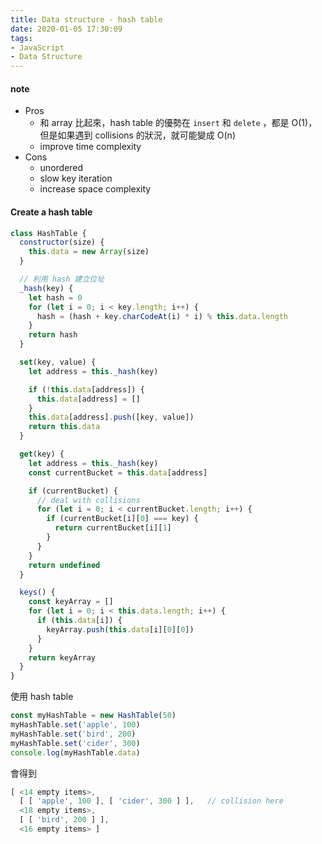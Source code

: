 ```yaml
---
title: Data structure - hash table
date: 2020-01-05 17:30:09
tags:
- JavaScript
- Data Structure
---
```


#### note
* Pros
  * 和 array 比起來，hash table 的優勢在 `insert` 和 `delete` ，都是 O(1)，但是如果遇到 collisions 的狀況，就可能變成 O(n)
  * improve time complexity
* Cons
  * unordered
  * slow key iteration
  * increase space complexity

#### Create a hash table
```js
class HashTable {
  constructor(size) {
    this.data = new Array(size)
  }

  // 利用 hash 建立位址
  _hash(key) {
    let hash = 0
    for (let i = 0; i < key.length; i++) {
      hash = (hash + key.charCodeAt(i) * i) % this.data.length
    }
    return hash
  }

  set(key, value) {
    let address = this._hash(key)

    if (!this.data[address]) {
      this.data[address] = []
    }
    this.data[address].push([key, value])
    return this.data
  }

  get(key) {
    let address = this._hash(key)
    const currentBucket = this.data[address]

    if (currentBucket) {
      // deal with collisions
      for (let i = 0; i < currentBucket.length; i++) {
        if (currentBucket[i][0] === key) {
          return currentBucket[i][1]
        }
      }
    }
    return undefined
  }

  keys() {
    const keyArray = []
    for (let i = 0; i < this.data.length; i++) {
      if (this.data[i]) {
        keyArray.push(this.data[i][0][0])
      }
    }
    return keyArray
  }
}
```

使用 hash table
```js
const myHashTable = new HashTable(50)
myHashTable.set('apple', 100)
myHashTable.set('bird', 200)
myHashTable.set('cider', 300)
console.log(myHashTable.data)
```
會得到
```js
[ <14 empty items>,
  [ [ 'apple', 100 ], [ 'cider', 300 ] ],   // collision here
  <18 empty items>,
  [ [ 'bird', 200 ] ],
  <16 empty items> ]
```